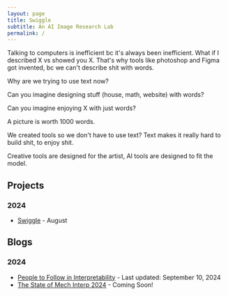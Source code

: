 ```yaml
---
layout: page
title: Swiggle
subtitle: An AI Image Research Lab
permalink: /
---
```


Talking to computers is inefficient bc it's always been inefficient. What if I described X vs showed you X. That's why tools like photoshop and Figma got invented, bc we can't describe shit with words.

Why are we trying to use text now?

Can you imagine designing stuff (house, math, website) with words?

Can you imagine enjoying X with just words?

A picture is worth 1000 words.

We created tools so we don't have to use text? Text makes it really hard to build shit, to enjoy shit.

Creative tools are designed for the artist, AI tools are designed to fit the model.

## Projects

### 2024

- [Swiggle](/blogs/swiggle) - August

## Blogs

### 2024

- [People to Follow in Interpretability](/blogs/people-to-follow-in-interpretability) - Last updated: September 10, 2024
- [The State of Mech Interp 2024](/blogs/the-state-of-mech-interp-2024) - Coming Soon!
